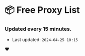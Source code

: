 # :package: Free Proxy List
### Updated every 15 minutes.

- Last updated: `2024-04-25 10:15`

:heart:
